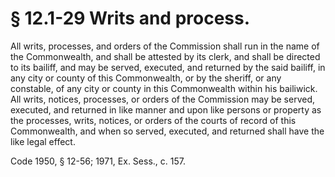 # § 12.1-29 Writs and process.

<p>All writs, processes, and orders of the Commission shall run in the name of the Commonwealth, and shall be attested by its clerk, and shall be directed to its bailiff, and may be served, executed, and returned by the said bailiff, in any city or county of this Commonwealth, or by the sheriff, or any constable, of any city or county in this Commonwealth within his bailiwick. All writs, notices, processes, or orders of the Commission may be served, executed, and returned in like manner and upon like persons or property as the processes, writs, notices, or orders of the courts of record of this Commonwealth, and when so served, executed, and returned shall have the like legal effect.</p><p>Code 1950, § 12-56; 1971, Ex. Sess., c. 157.</p>